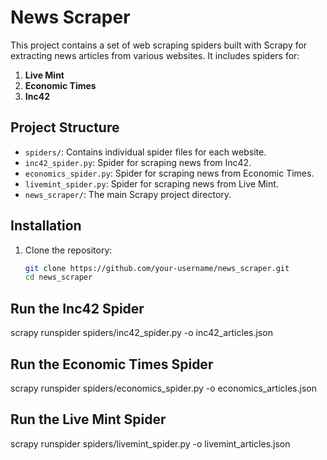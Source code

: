 # News Scraper

This project contains a set of web scraping spiders built with Scrapy for extracting news articles from various websites. It includes spiders for:

1. **Live Mint**
2. **Economic Times**
3. **Inc42**

## Project Structure

- `spiders/`: Contains individual spider files for each website.
- `inc42_spider.py`: Spider for scraping news from Inc42.
- `economics_spider.py`: Spider for scraping news from Economic Times.
- `livemint_spider.py`: Spider for scraping news from Live Mint.
- `news_scraper/`: The main Scrapy project directory.

## Installation

1. Clone the repository:
   ```sh
   git clone https://github.com/your-username/news_scraper.git
   cd news_scraper

## Run the Inc42 Spider

scrapy runspider spiders/inc42_spider.py -o inc42_articles.json

## Run the Economic Times Spider

scrapy runspider spiders/economics_spider.py -o economics_articles.json

## Run the Live Mint Spider

scrapy runspider spiders/livemint_spider.py -o livemint_articles.json

